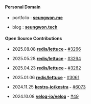 #### Personal Domain

- portfolio : [**seungwon.me**](https://seungwon.me)
  
- blog      : [**seungwon.tech**](https://seungwon.tech)

#### Open Source Contributions

- 2025.08.08 **[redis/lettuce](https://github.com/redis/lettuce) -** [#3266](https://github.com/redis/lettuce/pull/3266)

- 2025.05.28 **[redis/lettuce](https://github.com/redis/lettuce) -** [#3264](https://github.com/redis/lettuce/pull/3264)

- 2025.04.23 **[redis/lettuce](https://github.com/redis/lettuce) -** [#3262](https://github.com/redis/lettuce/pull/3262)
  
- 2025.01.06 **[redis/lettuce](https://github.com/redis/lettuce) -** [#3061](https://github.com/redis/lettuce/pull/3061)

- 2024.11.25 **[kestra-io/kestra](https://github.com/kestra-io/kestra) -** [#6073](https://github.com/kestra-io/kestra/pull/6073)

- 2024.10.08 **[velog-io/velog](https://github.com/velog-io/velog) -** [#49](https://github.com/velog-io/velog/pull/49)
